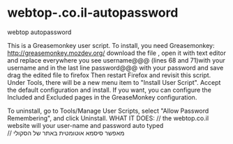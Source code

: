 # webtop-.co.il-autopassword
webtop autopassword

This is a Greasemonkey user script.
To install, you need Greasemonkey: http://greasemonkey.mozdev.org/
download the file , open it with text editor and replace everywhere you see username@@@ (lines 68 and 71)with your username and in the last line password@@@ with your password and save
drag the edited file to firefox
Then restart Firefox and revisit this script.
Under Tools, there will be a new menu item to "Install User Script".
Accept the default configuration and install.
If you want, you can configure the Included and Excluded pages in 
the GreaseMonkey configuration.

To uninstall, go to Tools/Manage User Scripts,
select "Allow Password Remembering", and click Uninstall.
WHAT IT DOES:
// the webtop.co.il website will your user-name and password auto typed  
// מאפשר סיסמא אוטומטית  באתר של הסקולי
